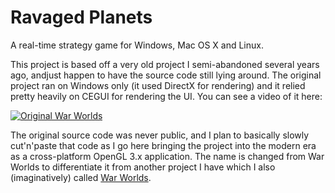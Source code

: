 # Ravaged Planets
A real-time strategy game for Windows, Mac OS X and Linux.

This project is based off a very old project I semi-abandoned several years ago, andjust happen to have the source code still lying around. The original project ran on Windows only (it used DirectX for rendering) and it relied pretty heavily on CEGUI for rendering the UI. You can see a video of it here:

[![Original War Worlds](http://img.youtube.com/vi/onEK7niVMxM/mqdefault.jpg)](http://www.youtube.com/watch?v=onEK7niVMxM)

The original source code was never public, and I plan to basically slowly cut'n'paste that code as I go here bringing the project into the modern era as a cross-platform OpenGL 3.x application. The name is changed from War Worlds to differentiate it from another project I have which I also (imaginatively) called [War Worlds](http://www.war-worlds.com).
